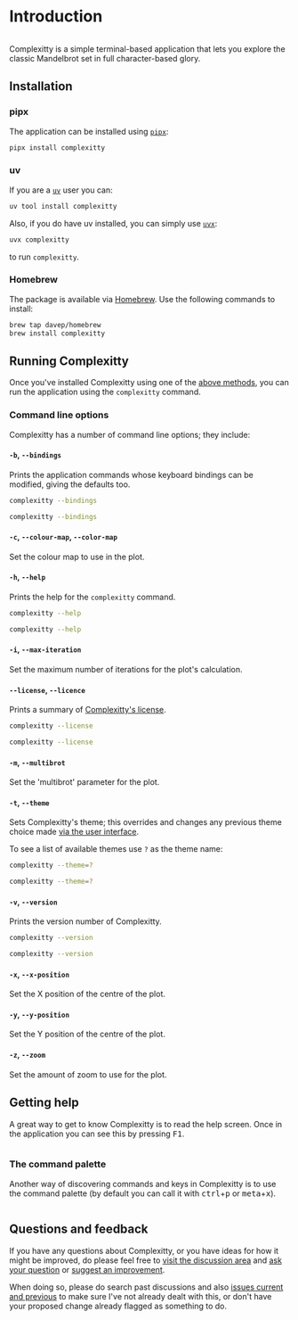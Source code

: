 # Introduction

```{.textual path="docs/screenshots/basic_app.py" title="Complexitty" lines=70 columns=200}
```

Complexitty is a simple terminal-based application that lets you explore the
classic Mandelbrot set in full character-based glory.

## Installation

### pipx

The application can be installed using [`pipx`](https://pypa.github.io/pipx/):

```sh
pipx install complexitty
```

### uv

If you are a [`uv`](https://docs.astral.sh/uv/) user you can:

```sh
uv tool install complexitty
```

Also, if you do have uv installed, you can simply use
[`uvx`](https://docs.astral.sh/uv/guides/tools/):

```sh
uvx complexitty
```

to run `complexitty`.

### Homebrew

The package is available via [Homebrew](https://brew.sh). Use the following
commands to install:

```sh
brew tap davep/homebrew
brew install complexitty
```

## Running Complexitty

Once you've installed Complexitty using one of the [above
methods](#installation), you can run the application using the `complexitty`
command.

### Command line options

Complexitty has a number of command line options; they include:

#### `-b`, `--bindings`

Prints the application commands whose keyboard bindings can be modified,
giving the defaults too.

```sh
complexitty --bindings
```
```bash exec="on" result="text"
complexitty --bindings
```

#### `-c`, `--colour-map`, `--color-map`

Set the colour map to use in the plot.

#### `-h`, `--help`

Prints the help for the `complexitty` command.

```sh
complexitty --help
```
```bash exec="on" result="text"
complexitty --help
```

#### `-i`, `--max-iteration`

Set the maximum number of iterations for the plot's calculation.

#### `--license`, `--licence`

Prints a summary of [Complexitty's license](license.md).

```sh
complexitty --license
```
```bash exec="on" result="text"
complexitty --license
```

#### `-m`, `--multibrot`

Set the 'multibrot' parameter for the plot.

#### `-t`, `--theme`

Sets Complexitty's theme; this overrides and changes any previous theme choice made
[via the user interface](configuration.md#theme).

To see a list of available themes use `?` as the theme name:

```sh
complexitty --theme=?
```
```bash exec="on" result="text"
complexitty --theme=?
```

#### `-v`, `--version`

Prints the version number of Complexitty.

```sh
complexitty --version
```
```bash exec="on" result="text"
complexitty --version
```

#### `-x`, `--x-position`

Set the X position of the centre of the plot.

#### `-y`, `--y-position`

Set the Y position of the centre of the plot.

#### `-z`, `--zoom`

Set the amount of zoom to use for the plot.

## Getting help

A great way to get to know Complexitty is to read the help screen. Once in
the application you can see this by pressing <kbd>F1</kbd>.

```{.textual path="docs/screenshots/basic_app.py" title="The Complexitty Help Screen" press="f1" lines=50 columns=120}
```

### The command palette

Another way of discovering commands and keys in Complexitty is to use the
command palette (by default you can call it with
<kbd>ctrl</kbd>+<kbd>p</kbd> or <kbd>meta</kbd>+<kbd>x</kbd>).

```{.textual path="docs/screenshots/basic_app.py" title="The Complexitty Command Palette" press="ctrl+p" lines=50 columns=120}
```

## Questions and feedback

If you have any questions about Complexitty, or you have ideas for how it might be
improved, do please feel free to [visit the discussion
area](https://github.com/davep/complexitty/discussions) and [ask your
question](https://github.com/davep/complexitty/discussions/categories/q-a) or
[suggest an
improvement](https://github.com/davep/complexitty/discussions/categories/ideas).

When doing so, please do search past discussions and also [issues current
and previous](https://github.com/davep/complexitty/issues) to make sure I've not
already dealt with this, or don't have your proposed change already flagged
as something to do.

[//]: # (index.md ends here)
